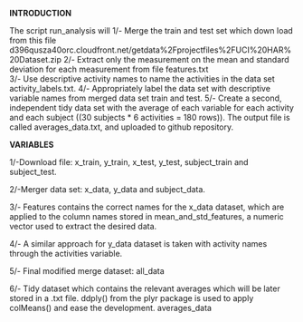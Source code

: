 **INTRODUCTION**

The script run_analysis will
   1/- Merge the train and test set which down load from this file
	d396qusza40orc.cloudfront.net/getdata%2Fprojectfiles%2FUCI%20HAR%20Dataset.zip 
   2/- Extract only the measurement on the mean and standard deviation for each measurement from file features.txt	
   3/- Use descriptive activity names to name the activities in the data set activity_labels.txt.
   4/- Appropriately label the data set with descriptive variable names from merged data set train and test.
   5/- Create a second, independent tidy data set with the average of each variable for each activity and each subject ((30 subjects * 6 activities = 180 rows)).
        The output file is called averages_data.txt, and uploaded to github repository.	

**VARIABLES**

   1/-Download file:
	x_train, y_train, x_test, y_test, subject_train and subject_test. 

   2/-Merger data set:
	x_data, y_data and subject_data.

   3/- Features contains the correct names for the x_data dataset, which are applied to the column names stored in mean_and_std_features, a numeric vector used to extract the desired data.

   4/-  A similar approach for y_data dataset is taken with activity names through the activities variable.

   5/- Final modified merge dataset:
	all_data

   6/- Tidy dataset which contains the relevant averages which will be later stored in a .txt file. ddply() from the plyr package is used to apply colMeans() and ease the development.
	averages_data 